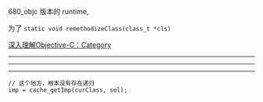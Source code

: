 
680_objc 版本的 runtime,

为了 `static void remethodizeClass(class_t *cls)`



[深入理解Objective-C：Category](https://tech.meituan.com/2015/03/03/diveintocategory.html)



<hr>

<hr>


<hr>



    // 这个地方，根本没有存在递归
    imp = cache_getImp(curClass, sel);
